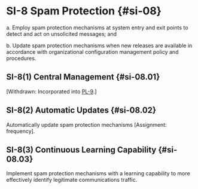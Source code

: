 # SI-8 Spam Protection {#si-08}

a. Employ spam protection mechanisms at system entry and exit points to detect and act on unsolicited messages; and

b. Update spam protection mechanisms when new releases are available in accordance with organizational configuration management policy and procedures.

## SI-8(1) Central Management {#si-08.01}

[Withdrawn: Incorporated into [PL-9](../pl/pl-09#pl-09).]

## SI-8(2) Automatic Updates {#si-08.02}

Automatically update spam protection mechanisms [Assignment: frequency].

## SI-8(3) Continuous Learning Capability {#si-08.03}

Implement spam protection mechanisms with a learning capability to more effectively identify legitimate communications traffic.


